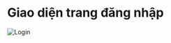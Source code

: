 # Giao diện trang đăng nhập
![Login](https://github.com/lethanhcong2002/LankMark_Restaurant_Admin/assets/150000453/c740fd1d-175b-4548-8bbf-2f71ca114b78)
